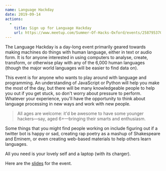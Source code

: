 ```yaml
---
name: Language Hackday
date: 2019-09-14
actions:
  -
    title: Sign up for Language Hackday
    url: https://www.meetup.com/Summer-Of-Hacks-Oxford/events/258795370/
---
```


The Language Hackday is a day-long event primarily geared towards making machines do things with human language, either in text or audio form. It is for anyone interested in using computers to analyse, create, transform, or otherwise play with any of the 6,000 human languages (though the major world languages will be easier to find data on).

This event is for anyone who wants to play around with language and programming. An understanding of JavaScript or Python will help you make the most of the day, but there will be many knowledgeable people to help you out if you get stuck, so don't worry about pressure to perform. Whatever your experience, you'll have the opportunity to think about language processing in new ways and work with new people.

> All ages are welcome: it'd be awesome to have some younger hackers—say, aged 6+—bringing
> their smarts and enthusiasm.

Some things that you might find people working on include figuring out if a twitter bot is happy or sad, creating rap poetry as a mashup of Shakespeare and Eminem, or even creating web-based materials to help others learn languages.

All you need is your lovely self and a laptop (with its charger).

Here are the [slides](language_hackday_slides.pdf) for the event.
